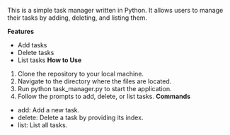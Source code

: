 This is a simple task manager written in Python. It allows users to manage their tasks by adding, deleting, and listing them.

**Features**
- Add tasks
- Delete tasks
- List tasks
**How to Use**
1. Clone the repository to your local machine.
2. Navigate to the directory where the files are located.
3. Run python task_manager.py to start the application.
4. Follow the prompts to add, delete, or list tasks.
**Commands**
- add: Add a new task.
- delete: Delete a task by providing its index.
- list: List all tasks.

